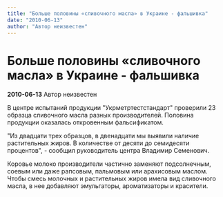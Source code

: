 ```yaml
---
title: "Больше половины «сливочного масла» в Украине - фальшивка"
date: "2010-06-13"
author: "Автор неизвестен"
---
```


# Больше половины «сливочного масла» в Украине - фальшивка

**2010-06-13** Автор неизвестен

В центре испытаний продукции "Укрметртестстандарт" проверили 23 образца сливочного масла разных производителей. Половина продукции оказалась откровенным фальсификатом.

"Из двадцати трех образцов, в двенадцати мы выявили наличие растительных жиров. В количестве от десяти до семидесяти процентов", - сообщил руководитель центра Владимир Семенович.

Коровье молоко производители частично заменяют подсолнечным, соевым или даже рапсовым, пальмовым или арахисовым маслом. Чтобы смесь молочных и растительных жиров имела вид сливочного масла, в нее добавляют эмульгаторы, ароматизаторы и красители.